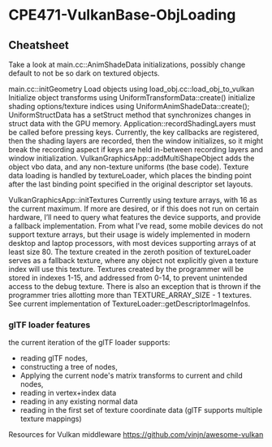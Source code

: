# CPE471-VulkanBase-ObjLoading

## Cheatsheet

Take a look at main.cc::AnimShadeData initializations, possibly change default to not be so dark on textured objects.

main.cc::initGeometry
	Load objects using load_obj.cc::load_obj_to_vulkan
	Initialize object transforms using UniformTransformData::create()
	initialize shading options/texture indices using UniformAnimShadeData::create();
	UniformStructData has a setStruct method that synchronizes changes in struct data with the GPU memory.
	Application::recordShadingLayers must be called before pressing keys. Currently, the key callbacks are registered, then the shading layers are recorded, then the window initializes, so it might break the recording aspect if keys are held in-between recording layers and window initialization. 
	VulkanGraphicsApp::addMultiShapeObject adds the object vbo data, and any non-texture uniforms (the base code). Texture data loading is handled by textureLoader, which places the binding point after the last binding point specified in the original descriptor set layouts.

VulkanGraphicsApp::initTextures
	Currently using texture arrays, with 16 as the current maximum. If more are desired, or if this does not run on certain hardware, I’ll need to query what features the device supports, and provide a fallback implementation. From what I’ve read, some mobile devices do not support texture arrays, but their usage is widely implemented in modern desktop and laptop processors, with most devices supporting arrays of at least size 80. 
	The texture created in the zeroth position of textureLoader serves as a fallback texture, where any object not explicitly given a texture index will use this texture.
	Textures created by the programmer will be stored in indexes 1-15, and addressed from 0-14, to prevent unintended access to the debug texture. There is also an exception that is thrown if the programmer tries allotting more than TEXTURE_ARRAY_SIZE - 1 textures. See current implementation of TextureLoader::getDescriptorImageInfos.

### glTF loader features
the current iteration of the glTF loader supports: 
- reading glTF nodes, 
- constructing a tree of nodes,
- Applying the current node's matrix transforms to current and child nodes,
- reading in vertex+index data
- reading in any existing normal data
- reading in the first set of texture coordinate data (glTF supports multiple texture mappings)


Resources for Vulkan middleware
https://github.com/vinjn/awesome-vulkan
